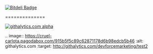 [![Bitdeli Badge](https://d2weczhvl823v0.cloudfront.net/devforcemarketing/test2/trend.png)](https://bitdeli.com/free "Bitdeli Badge")

==============

[![githalytics.com alpha](https://cruel-carlota.pagodabox.com/915b5f5c89c62871178d6b98edcb5b46 "githalytics.com")](http://githalytics.com/devforcemarketing/test2)


.. image:: https://cruel-carlota.pagodabox.com/915b5f5c89c62871178d6b98edcb5b46
    :alt: githalytics.com
    :target: http://githalytics.com/devforcemarketing/test2
